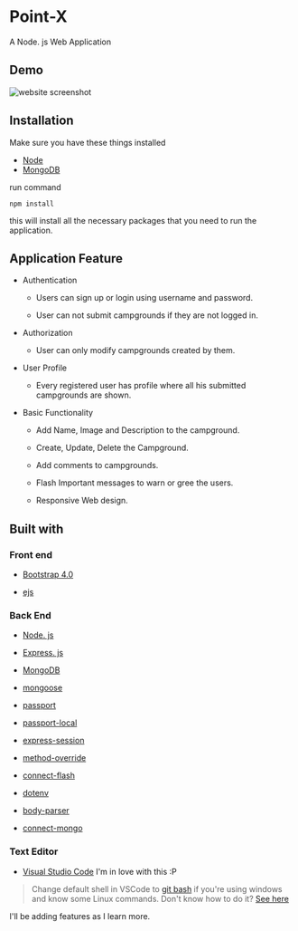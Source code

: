 # Point-X

A Node. js Web Application

## Demo
>

![website screenshot](https://user-images.githubusercontent.com/81413347/165338927-0d794c28-4be8-4020-9887-9587cd4c5f54.jpeg)

## Installation

Make sure you have these things installed
* [Node](https://nodejs.)
* [MongoDB](https://www.mongodb.com/download-center)
    
run command

``` 
npm install
```
this will install all the necessary packages that you need to run the application.




## Application Feature

* Authentication
  
  * Users can sign up or login using username and password.
  
  * User can not submit campgrounds if they are not logged in.

* Authorization 
 
  * User can only modify campgrounds created by them.

* User Profile

  * Every registered user has profile where all his submitted campgrounds are shown.
  
* Basic Functionality

  * Add Name, Image and Description to the campground.

  * Create, Update, Delete the Campground.

  * Add comments to campgrounds.

  * Flash Important messages to warn or gree the users.

  * Responsive Web design.


## Built with 

### Front end

* [Bootstrap 4.0](https://getbootstrap.com)

* [ejs](https://ejs.co/)

### Back End

* [Node. js](https://nodejs.org)

* [Express. js](https://expressjs.com)

* [MongoDB](https://www.mongodb.com/)

* [mongoose](http://mongoosejs.com/)

* [passport](http://www.passportjs.org/)

* [passport-local](https://github.com/jaredhanson/passport-local#passport-local)

* [express-session](https://github.com/expressjs/session#express-session)

* [method-override](https://github.com/expressjs/method-override#method-override)

* [connect-flash](https://github.com/jaredhanson/connect-flash#connect-flash)

* [dotenv](https://www.npmjs.com/package/dotenv)

* [body-parser](https://www.npmjs.com/package/body-parser)

* [connect-mongo](https://www.npmjs.com/package/connect-mongo)

### Text Editor

* [Visual Studio Code](https://code.visualstudio.com/) I'm in love with this :P


>Change default shell in VSCode to [git bash](https://git-scm.com/downloads) if you're using windows and know some Linux commands. Don't know how to do it? [See here](https://stackoverflow.com/questions/44435697/vscode-change-default-terminal)

I'll be adding features as I learn more.

